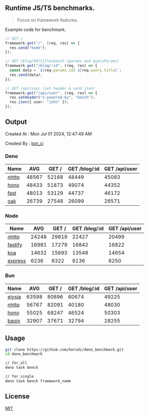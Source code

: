 ## Runtime JS/TS benchmarks.

> Focus on framework features.

Example code for benchmark.
```ts
// GET /
framework.get("/", (req, res) => {
  res.send("home");
});

// GET /blog/99?title=bench (params and queryParams)
framework.get("/blog/:id", (req, res) => {
  const data = `${req.params.id} ${req.query.title}`;
  res.send(data);
});

// GET /api/user (set header & send json)
framework.get("/api/user", (req, res) => {
  res.setHeader("x-powered-by", "bench");
  res.json({ user: "john" });
});
```

## Output
Created At : Mon Jul 01 2024, 12:47:49 AM

Created By : [bot_ci](https://github.com/herudi/deno_benchmarks/commits?author=github-actions%5Bbot%5D)


### Deno
|Name|AVG|GET /|GET /blog/:id|GET /api/user|
|----|----|----|----|----|
|[nhttp](https://github.com/nhttp/nhttp)|48567|52168|48449|45083|
|[hono](https://github.com/honojs/hono)|48433|51873|49074|44352|
|[fast](https://github.com/danteissaias/fast)|48013|53129|44737|46172|
|[oak](https://github.com/oakserver/oak)|26739|27548|26099|26571|
  


### Node
|Name|AVG|GET /|GET /blog/:id|GET /api/user|
|----|----|----|----|----|
|[nhttp](https://github.com/nhttp/nhttp)|24248|29819|22427|20499|
|[fastify](https://github.com/fastify/fastify)|16981|17279|16842|16822|
|[koa](https://github.com/koajs/koa)|14632|15693|13548|14654|
|[express](https://github.com/expressjs/express)|6236|6322|6136|6250|
  


### Bun
|Name|AVG|GET /|GET /blog/:id|GET /api/user|
|----|----|----|----|----|
|[elysia](https://github.com/elysiajs/elysia)|63598|80896|60674|49225|
|[nhttp](https://github.com/nhttp/nhttp)|56767|82091|40180|48030|
|[hono](https://github.com/honojs/hono)|55025|68247|46524|50303|
|[baojs](https://github.com/mattreid1/baojs)|32907|37671|32794|28255|
  



## Usage

```bash
git clone https://github.com/herudi/deno_benchmark.git
cd deno_benchmark

// for_all
deno task bench

// for_single
deno task bench framework_name
```

## License

[MIT](LICENSE)

